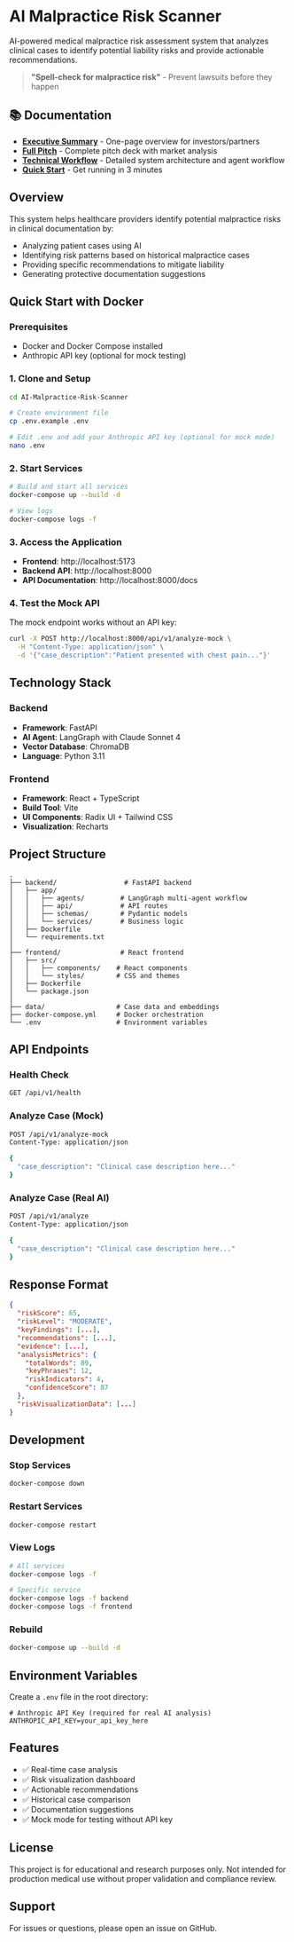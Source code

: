 # AI Malpractice Risk Scanner

AI-powered medical malpractice risk assessment system that analyzes clinical cases to identify potential liability risks and provide actionable recommendations.

> **"Spell-check for malpractice risk"** - Prevent lawsuits before they happen

## 📚 Documentation

- **[Executive Summary](EXECUTIVE_SUMMARY.md)** - One-page overview for investors/partners
- **[Full Pitch](PITCH.md)** - Complete pitch deck with market analysis
- **[Technical Workflow](WORKFLOW.md)** - Detailed system architecture and agent workflow
- **[Quick Start](QUICKSTART.md)** - Get running in 3 minutes

## Overview

This system helps healthcare providers identify potential malpractice risks in clinical documentation by:
- Analyzing patient cases using AI
- Identifying risk patterns based on historical malpractice cases
- Providing specific recommendations to mitigate liability
- Generating protective documentation suggestions

## Quick Start with Docker

### Prerequisites

- Docker and Docker Compose installed
- Anthropic API key (optional for mock testing)

### 1. Clone and Setup

```bash
cd AI-Malpractice-Risk-Scanner

# Create environment file
cp .env.example .env

# Edit .env and add your Anthropic API key (optional for mock mode)
nano .env
```

### 2. Start Services

```bash
# Build and start all services
docker-compose up --build -d

# View logs
docker-compose logs -f
```

### 3. Access the Application

- **Frontend**: http://localhost:5173
- **Backend API**: http://localhost:8000
- **API Documentation**: http://localhost:8000/docs

### 4. Test the Mock API

The mock endpoint works without an API key:

```bash
curl -X POST http://localhost:8000/api/v1/analyze-mock \
  -H "Content-Type: application/json" \
  -d '{"case_description":"Patient presented with chest pain..."}'
```

## Technology Stack

### Backend
- **Framework**: FastAPI
- **AI Agent**: LangGraph with Claude Sonnet 4
- **Vector Database**: ChromaDB
- **Language**: Python 3.11

### Frontend
- **Framework**: React + TypeScript
- **Build Tool**: Vite
- **UI Components**: Radix UI + Tailwind CSS
- **Visualization**: Recharts

## Project Structure

```
.
├── backend/                 # FastAPI backend
│   ├── app/
│   │   ├── agents/         # LangGraph multi-agent workflow
│   │   ├── api/            # API routes
│   │   ├── schemas/        # Pydantic models
│   │   └── services/       # Business logic
│   ├── Dockerfile
│   └── requirements.txt
│
├── frontend/               # React frontend
│   ├── src/
│   │   ├── components/    # React components
│   │   └── styles/        # CSS and themes
│   ├── Dockerfile
│   └── package.json
│
├── data/                  # Case data and embeddings
├── docker-compose.yml     # Docker orchestration
└── .env                   # Environment variables
```

## API Endpoints

### Health Check
```bash
GET /api/v1/health
```

### Analyze Case (Mock)
```bash
POST /api/v1/analyze-mock
Content-Type: application/json

{
  "case_description": "Clinical case description here..."
}
```

### Analyze Case (Real AI)
```bash
POST /api/v1/analyze
Content-Type: application/json

{
  "case_description": "Clinical case description here..."
}
```

## Response Format

```json
{
  "riskScore": 65,
  "riskLevel": "MODERATE",
  "keyFindings": [...],
  "recommendations": [...],
  "evidence": [...],
  "analysisMetrics": {
    "totalWords": 89,
    "keyPhrases": 12,
    "riskIndicators": 4,
    "confidenceScore": 87
  },
  "riskVisualizationData": [...]
}
```

## Development

### Stop Services
```bash
docker-compose down
```

### Restart Services
```bash
docker-compose restart
```

### View Logs
```bash
# All services
docker-compose logs -f

# Specific service
docker-compose logs -f backend
docker-compose logs -f frontend
```

### Rebuild
```bash
docker-compose up --build -d
```

## Environment Variables

Create a `.env` file in the root directory:

```env
# Anthropic API Key (required for real AI analysis)
ANTHROPIC_API_KEY=your_api_key_here
```

## Features

- ✅ Real-time case analysis
- ✅ Risk visualization dashboard
- ✅ Actionable recommendations
- ✅ Historical case comparison
- ✅ Documentation suggestions
- ✅ Mock mode for testing without API key

## License

This project is for educational and research purposes only. Not intended for production medical use without proper validation and compliance review.

## Support

For issues or questions, please open an issue on GitHub.
